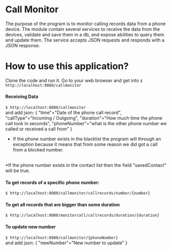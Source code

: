 # <h1> Call Monitor</h1>

The purpose of the program is to monitor calling records data from a phone device.
The module contain several services to receive the data from the devices, validate and save them in a db, and expose abilities to query them and update them.
The service accepts JSON requests and responds with a JSON response.

<h1> How to use this application? </h1>

Clone the code and run it.
Go to your web browser and get into `$ http://localhost:8080/callmonitor`

<h4> Receiving Data </h4>

`$ http://localhost:8080/callmonitor`
<br>
and add json: 
{
"time"="Date of the phone call record",
"callType"="Incoming / Outgoing",
"duration"="How much time the phone call took in seconds",
"phoneNumber"="what is the other phone number we called or received a call from"
}
<br>
* If the phone number exists in the blacklist the program will through an exception because it means that from some reason we did got a call from a blocked number.
<br>
*If the phone number exists in the contact list then the field "savedContact" will be true.

<h4> To get records of a specific phone number:  </h4>

`$ http://localhost:8080/callmonitor/callrecords/number/{number}`

<h4> To get  all records that are bigger than some duration </h4>

`$ http://localhost:8080/monitorcall/callrecords/duration/{duration}`

<h4> To update new number </h4>

`$ http://localhost:8080/callmonitor/{phoneNumber}`
<br>
and add json: 
{
"newNumber"="New number to update"
}
